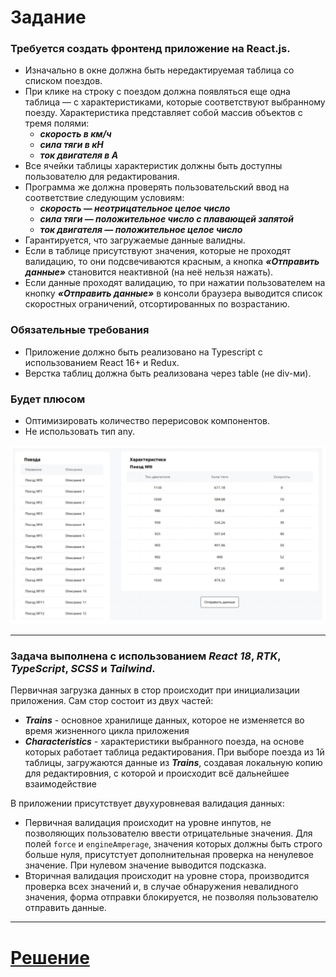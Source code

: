 # Задание

### Требуется создать фронтенд приложение на React.js.

- Изначально в окне должна быть нередактируемая таблица со списком поездов.
- При клике на строку с поездом должна появляться еще одна таблица — с характеристиками,
  которые соответствуют выбранному поезду. Характеристика представляет собой массив объектов с тремя полями:
  - <i><strong>скорость в км/ч</strong></i>
  - <i><strong>сила тяги в кН</strong></i>
  - <i><strong>ток двигателя в А</strong></i>
- Все ячейки таблицы характеристик должны быть доступны пользователю для редактирования.
- Программа же должна проверять пользовательский ввод на соответствие следующим условиям:
  - <i><strong>скорость — неотрицательное целое число</strong></i>
  - <i><strong>сила тяги — положительное число с плавающей запятой</strong></i>
  - <i><strong>ток двигателя — положительное целое число</strong></i>
- Гарантируется, что загружаемые данные валидны.
- Если в таблице присутствуют значения, которые не проходят валидацию, то они подсвечиваются красным, а кнопка <i><strong>«Отправить данные»</strong></i> становится неактивной (на неё нельзя нажать).
- Если данные проходят валидацию, то при нажатии пользователем на кнопку <i><strong>«Отправить данные»</strong></i> в консоли браузера выводится список скоростных ограничений, отсортированных по возрастанию.

### Обязательные требования

- Приложение должно быть реализовано на Typescript с использованием React 16+ и Redux.
- Верстка таблиц должна быть реализована через table (не div-ми).

### Будет плюсом

- Оптимизировать количество перерисовок компонентов.
- Не использовать тип any.

<img src="./src/assets/img/example.jpg" alt='example'>

---

### Задача выполнена с использованием <i>React 18</i>, <i>RTK</i>, <i>TypeScript</i>, <i>SCSS</i> и <i>Tailwind</i>.

Первичная загрузка данных в стор происходит при инициализации приложения. Сам стор состоит из двух частей:

- <i><strong>Trains</strong></i> - основное хранилище данных, которое не изменяется во время жизненного цикла приложения
- <i><strong>Characteristics</strong></i> - характеристики выбранного поезда, на основе которых работает таблица редактирования. При выборе поезда из 1й таблицы, загружаются данные из <i><strong>Trains</strong></i>, создавая локальную копию для редактировния, с которой и происходит всё дальнейшее взаимодействие

В приложении присутствует двухуровневая валидация данных:

- Первичная валидация происходит на уровне инпутов, не позволяющих пользователю ввести отрицательные значения. Для полей `force` и `engineAmperage`, значения которых должны быть строго больше нуля, присутстует дополнительная проверка на ненулевое значение. При нулевом значение выводится подсказка.
- Вторичная валидация происходит на уровне стора, производится проверка всех значений и, в случае обнаружения невалидного значения, форма отправки блокируется, не позволяя пользователю отправить данные.

---

# [Решение](https://trains-form.onrender.com)
